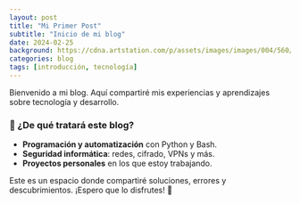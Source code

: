 ```yaml
---
layout: post
title: "Mi Primer Post"
subtitle: "Inicio de mi blog"
date: 2024-02-25
background: https://cdna.artstation.com/p/assets/images/images/004/560/916/large/dominik-mayer-redmoon.jpg
categories: blog
tags: [introducción, tecnología]
---
```


Bienvenido a mi blog. Aquí compartiré mis experiencias y aprendizajes sobre tecnología y desarrollo.

### 🚀 ¿De qué tratará este blog?
- **Programación y automatización** con Python y Bash.
- **Seguridad informática**: redes, cifrado, VPNs y más.
- **Proyectos personales** en los que estoy trabajando.

Este es un espacio donde compartiré soluciones, errores y descubrimientos. ¡Espero que lo disfrutes! 🚀

